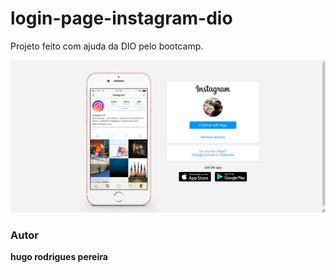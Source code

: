 # login-page-instagram-dio
Projeto feito com ajuda da DIO pelo bootcamp.

![Imagem](./image/instagram-dio.png "imagem instagram")


### Autor

__hugo rodrigues pereira__
